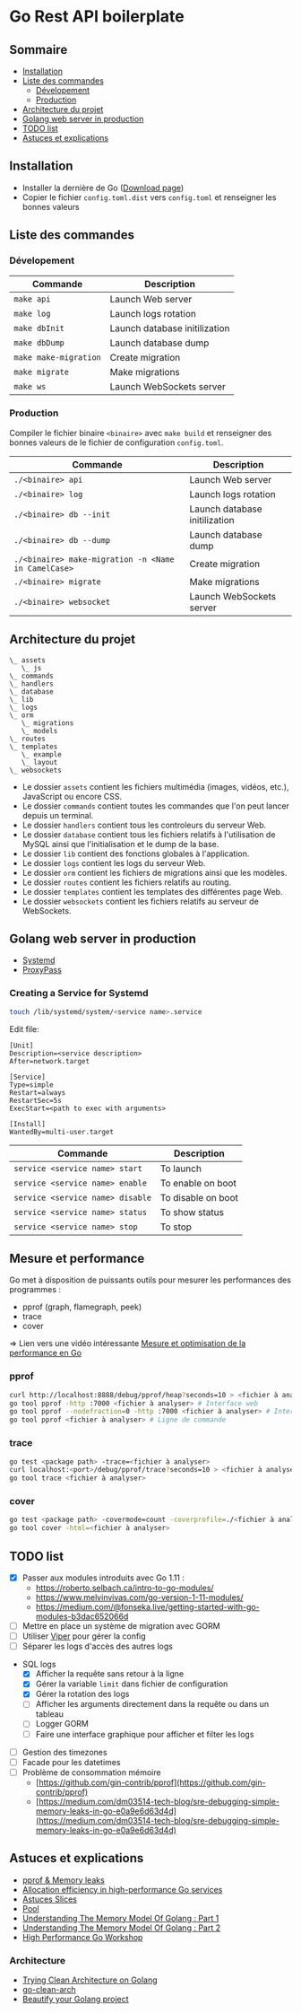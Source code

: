 # Go Rest API boilerplate

## Sommaire
-  [Installation](#installation)
-  [Liste des commandes](#liste-des-commandes)
   -  [Dévelopement](#dévelopement)
   -  [Production](#production)
-  [Architecture du projet](#architecture-du-projet)
-  [Golang web server in production](#golang-web-server-in-production)
-  [TODO list](#todo-list)
-  [Astuces et explications](#Astuces-et-explications)


## Installation
-  Installer la dernière de Go ([Download page](https://golang.org/dl/))
-  Copier le fichier `config.toml.dist` vers `config.toml` et renseigner les bonnes valeurs


## Liste des commandes

### Dévelopement
| Commande | Description |
|---|---|
| `make api` | Launch Web server |
| `make log` | Launch logs rotation |
| `make dbInit` | Launch database initilization |
| `make dbDump` | Launch database dump |
| `make make-migration` | Create migration |
| `make migrate` | Make migrations |
| `make ws` | Launch WebSockets server |

### Production

Compiler le fichier binaire `<binaire>` avec `make build` et renseigner des bonnes valeurs de le fichier de configuration `config.toml`.

| Commande | Description |
|---|---|
| `./<binaire> api` | Launch Web server |
| `./<binaire> log` | Launch logs rotation |
| `./<binaire> db --init` | Launch database initilization |
| `./<binaire> db --dump` | Launch database dump |
| `./<binaire> make-migration -n <Name in CamelCase>` | Create migration |
| `./<binaire> migrate` | Make migrations |
| `./<binaire> websocket` | Launch WebSockets server |


## Architecture du projet
```
\_ assets
   \_ js
\_ commands
\_ handlers
\_ database
\_ lib
\_ logs
\_ orm
   \_ migrations
   \_ models
\_ routes
\_ templates
   \_ example
   \_ layout
\_ websockets
```

-  Le dossier `assets` contient les fichiers multimédia (images, vidéos, etc.), JavaScript ou encore CSS.
-  Le dossier `commands` contient toutes les commandes que l'on peut lancer depuis un terminal.
-  Le dossier `handlers` contient tous les controleurs du serveur Web.
-  Le dossier `database` contient tous les fichiers relatifs à l'utilisation de MySQL ainsi que l'initialisation et le dump de la base.
-  Le dossier `lib` contient des fonctions globales à l'application.
-  Le dossier `logs` contient les logs du serveur Web.
-  Le dossier `orm` contient les fichiers de migrations ainsi que les modèles.
-  Le dossier `routes` contient les fichiers relatifs au routing.
-  Le dossier `templates` contient les templates des différentes page Web.
-  Le dossier `websockets` contient les fichiers relatifs au serveur de WebSockets.


## Golang web server in production
-  [Systemd](https://jonathanmh.com/deploying-go-apps-systemd-10-minutes-without-docker/)
-  [ProxyPass](https://evanbyrne.com/blog/go-production-server-ubuntu-nginx)

### Creating a Service for Systemd
```bash
touch /lib/systemd/system/<service name>.service
```

Edit file:
```
[Unit]
Description=<service description>
After=network.target

[Service]
Type=simple
Restart=always
RestartSec=5s
ExecStart=<path to exec with arguments>

[Install]
WantedBy=multi-user.target
```

| Commande | Description |
|---|---|
| `service <service name> start` | To launch |
| `service <service name> enable` | To enable on boot |
| `service <service name> disable` | To disable on boot |
| `service <service name> status` | To show status |
| `service <service name> stop` | To stop |


## Mesure et performance
Go met à disposition de puissants outils pour mesurer les performances des programmes :
-  pprof (graph, flamegraph, peek)
-  trace
-  cover

=> Lien vers une vidéo intéressante [Mesure et optimisation de la performance en Go](https://www.youtube.com/watch?v=jd47gDK-yDc)

### pprof
```bash
curl http://localhost:8888/debug/pprof/heap?seconds=10 > <fichier à analyser>
go tool pprof -http :7000 <fichier à analyser> # Interface web
go tool pprof --nodefraction=0 -http :7000 <fichier à analyser> # Interface web avec tous les noeuds
go tool pprof <fichier à analyser> # Ligne de commande
```

### trace
```bash
go test <package path> -trace=<fichier à analyser>
curl localhost:<port>/debug/pprof/trace?seconds=10 > <fichier à analyser>
go tool trace <fichier à analyser>
```

### cover
```bash
go test <package path> -covermode=count -coverprofile=./<fichier à analyser>
go tool cover -html=<fichier à analyser>
```


## TODO list
-  [x] Passer aux modules introduits avec Go 1.11 :
    -  https://roberto.selbach.ca/intro-to-go-modules/
    -  https://www.melvinvivas.com/go-version-1-11-modules/
    -  https://medium.com/@fonseka.live/getting-started-with-go-modules-b3dac652066d
-  [ ] Mettre en place un système de migration avec GORM
-  [ ] Utiliser [Viper](https://github.com/spf13/viper) pour gérer la config
-  [ ] Séparer les logs d'accès des autres logs
-  SQL logs
    -  [x] Afficher la requête sans retour à la ligne
    -  [x] Gérer la variable `limit` dans fichier de configuration
    -  [x] Gérer la rotation des logs
    -  [ ] Afficher les arguments directement dans la requête ou dans un tableau
    -  [ ] Logger GORM
    -  [ ] Faire une interface graphique pour afficher et filter les logs
-  [ ] Gestion des timezones
-  [ ] Facade pour les datetimes
-  [ ] Problème de consommation mémoire
    -  [https://github.com/gin-contrib/pprof](https://github.com/gin-contrib/pprof)
    -  [https://medium.com/dm03514-tech-blog/sre-debugging-simple-memory-leaks-in-go-e0a9e6d63d4d](https://medium.com/dm03514-tech-blog/sre-debugging-simple-memory-leaks-in-go-e0a9e6d63d4d)


## Astuces et explications
-  [pprof & Memory leaks](https://www.freecodecamp.org/news/how-i-investigated-memory-leaks-in-go-using-pprof-on-a-large-codebase-4bec4325e192/)
-  [Allocation efficiency in high-performance Go services](https://segment.com/blog/allocation-efficiency-in-high-performance-go-services/)
-  [Astuces Slices](https://github.com/golang/go/wiki/SliceTricks)
-  [Pool](https://www.akshaydeo.com/blog/2017/12/23/How-did-I-improve-latency-by-700-percent-using-syncPool/)
-  [Understanding The Memory Model Of Golang : Part 1](https://medium.com/@edwardpie/understanding-the-memory-model-of-golang-part-1-9814f95621b4)
-  [Understanding The Memory Model Of Golang : Part 2](https://medium.com/@edwardpie/understanding-the-memory-model-of-golang-part-2-972fe74372ba)
-  [High Performance Go Workshop](https://dave.cheney.net/high-performance-go-workshop/gophercon-2019.html)

### Architecture
-  [Trying Clean Architecture on Golang](https://hackernoon.com/golang-clean-archithecture-efd6d7c43047)
-  [go-clean-arch](https://github.com/bxcodec/go-clean-arch/tree/master/models)
-  [Beautify your Golang project](https://itnext.io/beautify-your-golang-project-f795b4b453aa)
